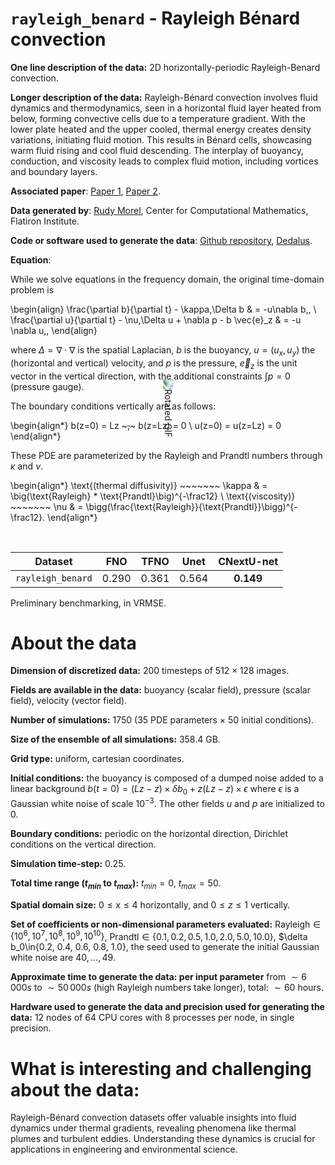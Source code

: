 # `rayleigh_benard` - Rayleigh Bénard convection

**One line description of the data:** 2D horizontally-periodic Rayleigh-Benard convection.

**Longer description of the data:** 
Rayleigh-Bénard convection involves fluid dynamics and thermodynamics, seen in a horizontal fluid layer heated from below, forming convective cells due to a temperature gradient. With the lower plate heated and the upper cooled, thermal energy creates density variations, initiating fluid motion. This results in Bénard cells, showcasing warm fluid rising and cool fluid descending. The interplay of buoyancy, conduction, and viscosity leads to complex fluid motion, including vortices and boundary layers. 


**Associated paper**: [Paper 1](https://www.tandfonline.com/doi/pdf/10.1080/14786441608635602), [Paper 2](https://www.cambridge.org/core/journals/journal-of-fluid-mechanics/article/steady-rayleighbenard-convection-between-noslip-boundaries/B4F358EB0AE83BBE9D85968DC5DDD64D
).
 
**Data generated by**: [Rudy Morel](https://www.di.ens.fr/rudy.morel/), Center for Computational Mathematics, Flatiron Institute.

**Code or software used to generate the data**: [Github repository](https://github.com/RudyMorel/the_well_rbc_sf), [Dedalus]( https://dedalus-project.readthedocs.io/en/latest/pages/examples/ivp_2d_rayleigh_benard.html).

**Equation**:

While we solve equations in the frequency domain, the original time-domain problem is 

\begin{align}
\frac{\partial b}{\partial t} - \kappa\,\Delta b & = -u\nabla b\,,
\\
\frac{\partial u}{\partial t} - \nu\,\Delta u + \nabla p - b \vec{e}_z & = -u \nabla u\,, 
\end{align}


where $\Delta = \nabla \cdot \nabla$ is the spatial Laplacian, $b$ is the buoyancy, $u = (u_x,u_y)$ the (horizontal and vertical) velocity, and $p$ is the pressure, $\vec{e}_z$ is the unit vector in the vertical direction, with the additional constraints $\int p = 0$ (pressure gauge).

The boundary conditions vertically are as follows:

\begin{align*}
b(z=0) = Lz ~~~,~~~ b(z=Lz) = 0
\\
u(z=0) = u(z=Lz) = 0
\end{align*}


These PDE are parameterized by the Rayleigh and Prandtl numbers through $\kappa$ and $\nu$.

\begin{align*}
\text{(thermal diffusivity)} ~~~~~~~ \kappa & = \big(\text{Rayleigh} * \text{Prandtl}\big)^{-\frac12}
\\
\text{(viscosity)} ~~~~~~~ \nu & = \bigg(\frac{\text{Rayleigh}}{\text{Prandtl}}\bigg)^{-\frac12}.
\end{align*}


<div style="transform: rotate(90deg);">
  <img src="https://users.flatironinstitute.org/~polymathic/data/the_well/datasets/rayleigh_benard/gif/buoyancy_normalized.gif" alt="Rotated GIF">
</div>


| Dataset    | FNO | TFNO  | Unet | CNextU-net
|:-:|:-:|:-:|:-:|:-:|
| `rayleigh_benard` | 0.290  | 0.361 |0.564|$\mathbf{0.149}$|

Preliminary benchmarking, in VRMSE.

# About the data

**Dimension of discretized data:** $200$ timesteps of 
$512\times128$ images.

**Fields are available in the data:** buoyancy (scalar field), pressure (scalar field), velocity (vector field).

**Number of simulations:** $1750$ ($35$ PDE parameters $\times$ $50$ initial conditions).

**Size of the ensemble of all simulations:** 358.4 GB.

**Grid type:** uniform, cartesian coordinates.

**Initial conditions:** the buoyancy is composed of a dumped noise added to a linear background  $b(t=0) = (Lz-z)\times\delta b_0 + z(Lz-z) \times\epsilon$ where $\epsilon$ is a Gaussian white noise of scale $10^{-3}$.
The other fields $u$ and $p$ are initialized to $0$.

**Boundary conditions:** periodic on the horizontal direction, Dirichlet conditions on the vertical direction.

**Simulation time-step:** 0.25.

**Total time range ($t_{min}$ to $t_{max}$):** $t_{min} = 0$, $t_{max} = 50$.

**Spatial domain size:** $0 \leq x \leq 4$ horizontally, and $0 \leq z \leq 1$ vertically.

**Set of coefficients or non-dimensional parameters evaluated:** $\text{Rayleigh}\in\{10^6, 10^7, 10^8, 10^9, 10^{10}\}$, $\text{Prandtl}\in\{0.1, 0.2, 0.5, 1.0, 2.0, 5.0, 10.0\}$, $\delta b_0\in\{0.2, 0.4, 0.6, 0.8, 1.0\}, the seed used to generate the initial Gaussian white noise are $40,\ldots,49$.

**Approximate time to generate the data: per input parameter** from $\sim6\,000s$ to $\sim 50\,000s$ (high Rayleigh numbers take longer), total: $\sim 60$ hours.

**Hardware used to generate the data and precision used for generating the data:** 12 nodes of 64 CPU cores with 8 processes per node, in single precision.

# What is interesting and challenging about the data:

Rayleigh-Bénard convection datasets offer valuable insights into fluid dynamics under thermal gradients, revealing phenomena like thermal plumes and turbulent eddies. Understanding these dynamics is crucial for applications in engineering and environmental science.

